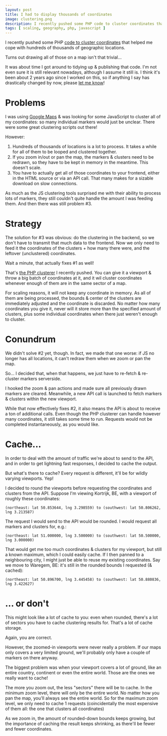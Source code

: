 ```yaml
---
layout: post
title: I had to display thousands of coordinates
image: clustering.png
description: I recently pushed some PHP code to cluster coordinates that helped me cope with hundreds of thousands of geographic locations. Turns out drawing all of those on a map isn't that trivial...
tags: [ scaling, geography, php, javascript ]
---
```


I recently pushed some PHP [code to cluster coordinates](https://github.com/matthiasmullie/geo)
that helped me cope with hundreds of thousands of geographic locations.

Turns out drawing all of those on a map isn't that trivial...

<!-- more -->

It was about time I got around to tidying up & publishing that code. I'm not
even sure it is still relevant nowadays, although I assume it still is. I think
it's been about 2 years ago since I worked on this, so if anything I say has
drastically changed by now, please [let me know](/contact)!


# Problems

I was using [Google Maps](https://maps.google.com/) & was looking for some
JavaScript to cluster all of my coordinates: so many individual markers would
just be unclear. There were some great clustering scripts out there!

However:

1. Hundreds of thousands of locations is a lot to process. It takes a while for
all of them to be looped and clustered together.
2. If you zoom in/out or pan the map, the markers & clusters need to be redrawn,
so they have to be kept in memory in the meantime. This doesn't scale.
3. You have to actually get all of those coordinates to your frontend, either in
the HTML source or via an API call. That many makes for a sizable download on
slow connections.

As much as the JS clustering tools surprised me with their ability to process
lots of markers, they still couldn't quite handle the amount I was feeding them.
And then there was still problem #3.

<!-- ads -->


# Strategy

The solution for #3 was obvious: do the clustering in the backend, so we don't
have to transmit that much data to the frontend. Now we only need to feed it the
coordinates of the clusters + how many there were, and the leftover
(unclustered) coordinates.

Wait a minute, that actually fixes #1 as well!

That's [the PHP clusterer](https://github.com/matthiasmullie/geo) I recently
pushed. You can give it a viewport & throw a big batch of coordinates at it, and
it wil cluster coordinates whenever enough of them are in the same sector of a
map.

For scaling reasons, it will not keep any coordinate in memory. As all of them
are being processed, the bounds & center of the clusters are immediately
adjusted and the coordinate is discarded. No matter how many coordinates you
give it, never will it store more than the specified amount of clusters, plus
some individual coordinates when there just weren't enough to cluster.


# Conundrum

We didn't solve #2 yet, though. In fact, we made that one worse: if JS no longer
has all locations, it can't redraw them when we zoom or pan the map.

So... I decided that, when that happens, we just have to re-fetch & re-cluster
markers serverside.

I hooked the zoom & pan actions and made sure all previously drawn markers
are cleared. Meanwhile, a new API call is launched to fetch markers & clusters
within the new viewport.

While that now effectively fixes #2, it also means the API is about to receive
a ton of additional calls. Even though the PHP clusterer can handle however many
coordinates, it still takes some time to run. Requests would not be completed
instantaneously, as you would like.


<!-- ads -->

# Cache...

In order to deal with the amount of traffic we're about to send to the API, and
in order to get lightning fast responses, I decided to cache the output.

But what's there to cache? Every request is different, it'll be for wildly
varying viewports. Yep!

I decided to round the viewports before requesting the coordinates and clusters
from the API. Suppose I'm viewing Kortrijk, BE, with a viewport of roughly
these coordinates:

`(northeast: lat 50.853644, lng 3.298559) to
(southwest: lat 50.806262, lng 3.213587)`

The request I would send to the API would be rounded. I would request all
markers and clusters for, e.g.:

`(northeast: lat 51.000000, lng 3.500000) to
(southwest: lat 50.500000, lng 3.000000)`

That would get me too much coordinates & clusters for my viewport, but still a
known maximum, which I could easily cache. If I then panned to a neighbouring
city, I might just be able to reuse my existing coordinates. Say we move to
Waregem, BE: it's still in the rounded bounds I requested (& cached):

`(northeast: lat 50.896700, lng 3.445458) to
(southwest: lat 50.880836, lng 3.422627)`


# ... or don't

This might look like a lot of cache to you: even when rounded, there's a lot
of sectors you have to cache clustering results for. That's a lot of cache
storage.

Again, you are correct.

However, the zoomed-in viewports were never really a problem. If our maps only
covers a very limited ground, we'll probably only have a couple of markers on
there anyway.

The biggest problem was when your viewport covers a lot of ground, like an
entire country, continent or even the entire world. Those are the ones we really
want to cache!

The more you zoom out, the less "sectors" there will be to cache. In the minimum
zoom level, there will only be the entire world. No matter how you pan the map,
you'll always see the entire world. So for the maximum zoom level, we only need
to cache 1 requests (coincidentally the most expensive of them all: the one that
clusters all coordinates)

As we zoom in, the amount of rounded-down bounds keeps growing, but the
importance of caching the result keeps shrinking, as there'll be fewer and fewer
coordinates.
